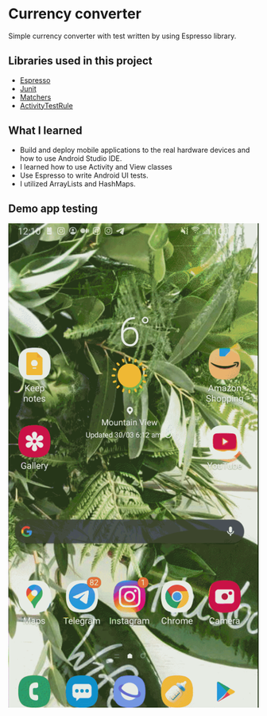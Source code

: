 # Currency converter

Simple currency converter with test written by using Espresso library.

## Libraries used in this project
- [Espresso](https://developer.android.com/training/testing/espresso)
- [Junit](https://developer.android.com/training/testing/unit-testing/local-unit-tests.html)
- [Matchers](http://hamcrest.org/JavaHamcrest/javadoc/1.3/org/hamcrest/Matchers.html)
- [ActivityTestRule](https://developer.android.com/reference/androidx/test/rule/ActivityTestRule)

## What I learned
- Build and deploy mobile applications to the real hardware devices and how to use Android Studio IDE. 
-  I learned how to use Activity and View classes
- Use Espresso to write Android UI tests.
- I utilized ArrayLists and HashMaps. 


## Demo app testing

![Alt Text](demo/demo.gif)

